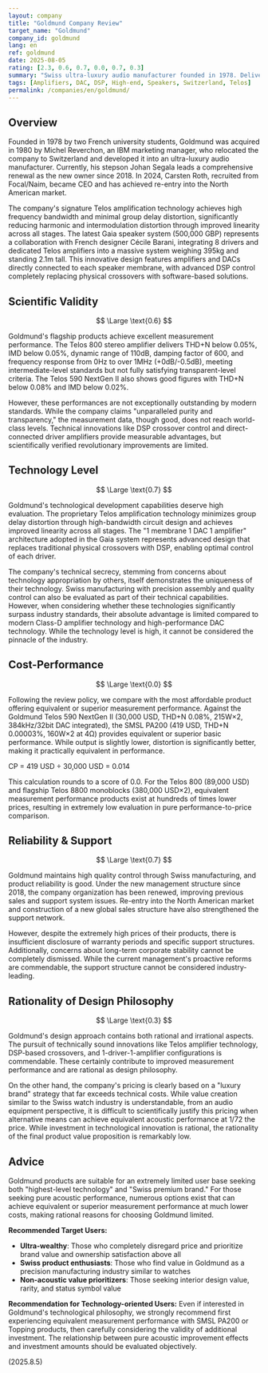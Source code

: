 ```yaml
---
layout: company
title: "Goldmund Company Review"
target_name: "Goldmund"
company_id: goldmund
lang: en
ref: goldmund
date: 2025-08-05
rating: [2.3, 0.6, 0.7, 0.0, 0.7, 0.3]
summary: "Swiss ultra-luxury audio manufacturer founded in 1978. Delivers excellent measurement performance with THD+N below 0.05% and SNR above 110dB through Telos amplifier technology and DSP-integrated systems. However, cost-performance is extremely poor as products like SMSL PA200 offer equivalent performance at 1/72 the price. A luxury brand for users who value Swiss precision manufacturing and brand prestige like Swiss watches."
tags: [Amplifiers, DAC, DSP, High-end, Speakers, Switzerland, Telos]
permalink: /companies/en/goldmund/
---
```

## Overview

Founded in 1978 by two French university students, Goldmund was acquired in 1980 by Michel Reverchon, an IBM marketing manager, who relocated the company to Switzerland and developed it into an ultra-luxury audio manufacturer. Currently, his stepson Johan Segala leads a comprehensive renewal as the new owner since 2018. In 2024, Carsten Roth, recruited from Focal/Naim, became CEO and has achieved re-entry into the North American market.

The company's signature Telos amplification technology achieves high frequency bandwidth and minimal group delay distortion, significantly reducing harmonic and intermodulation distortion through improved linearity across all stages. The latest Gaia speaker system (500,000 GBP) represents a collaboration with French designer Cécile Barani, integrating 8 drivers and dedicated Telos amplifiers into a massive system weighing 395kg and standing 2.1m tall. This innovative design features amplifiers and DACs directly connected to each speaker membrane, with advanced DSP control completely replacing physical crossovers with software-based solutions.

## Scientific Validity

$$ \Large \text{0.6} $$

Goldmund's flagship products achieve excellent measurement performance. The Telos 800 stereo amplifier delivers THD+N below 0.05%, IMD below 0.05%, dynamic range of 110dB, damping factor of 600, and frequency response from 0Hz to over 1MHz (+0dB/-0.5dB), meeting intermediate-level standards but not fully satisfying transparent-level criteria. The Telos 590 NextGen II also shows good figures with THD+N below 0.08% and IMD below 0.02%.

However, these performances are not exceptionally outstanding by modern standards. While the company claims "unparalleled purity and transparency," the measurement data, though good, does not reach world-class levels. Technical innovations like DSP crossover control and direct-connected driver amplifiers provide measurable advantages, but scientifically verified revolutionary improvements are limited.

## Technology Level

$$ \Large \text{0.7} $$

Goldmund's technological development capabilities deserve high evaluation. The proprietary Telos amplification technology minimizes group delay distortion through high-bandwidth circuit design and achieves improved linearity across all stages. The "1 membrane 1 DAC 1 amplifier" architecture adopted in the Gaia system represents advanced design that replaces traditional physical crossovers with DSP, enabling optimal control of each driver.

The company's technical secrecy, stemming from concerns about technology appropriation by others, itself demonstrates the uniqueness of their technology. Swiss manufacturing with precision assembly and quality control can also be evaluated as part of their technical capabilities. However, when considering whether these technologies significantly surpass industry standards, their absolute advantage is limited compared to modern Class-D amplifier technology and high-performance DAC technology. While the technology level is high, it cannot be considered the pinnacle of the industry.

## Cost-Performance

$$ \Large \text{0.0} $$

Following the review policy, we compare with the most affordable product offering equivalent or superior measurement performance. Against the Goldmund Telos 590 NextGen II (30,000 USD, THD+N 0.08%, 215W×2, 384kHz/32bit DAC integrated), the SMSL PA200 (419 USD, THD+N 0.00003%, 160W×2 at 4Ω) provides equivalent or superior basic performance. While output is slightly lower, distortion is significantly better, making it practically equivalent in performance.

CP = 419 USD ÷ 30,000 USD = 0.014

This calculation rounds to a score of 0.0. For the Telos 800 (89,000 USD) and flagship Telos 8800 monoblocks (380,000 USD×2), equivalent measurement performance products exist at hundreds of times lower prices, resulting in extremely low evaluation in pure performance-to-price comparison.

## Reliability & Support

$$ \Large \text{0.7} $$

Goldmund maintains high quality control through Swiss manufacturing, and product reliability is good. Under the new management structure since 2018, the company organization has been renewed, improving previous sales and support system issues. Re-entry into the North American market and construction of a new global sales structure have also strengthened the support network.

However, despite the extremely high prices of their products, there is insufficient disclosure of warranty periods and specific support structures. Additionally, concerns about long-term corporate stability cannot be completely dismissed. While the current management's proactive reforms are commendable, the support structure cannot be considered industry-leading.

## Rationality of Design Philosophy

$$ \Large \text{0.3} $$

Goldmund's design approach contains both rational and irrational aspects. The pursuit of technically sound innovations like Telos amplifier technology, DSP-based crossovers, and 1-driver-1-amplifier configurations is commendable. These certainly contribute to improved measurement performance and are rational as design philosophy.

On the other hand, the company's pricing is clearly based on a "luxury brand" strategy that far exceeds technical costs. While value creation similar to the Swiss watch industry is understandable, from an audio equipment perspective, it is difficult to scientifically justify this pricing when alternative means can achieve equivalent acoustic performance at 1/72 the price. While investment in technological innovation is rational, the rationality of the final product value proposition is remarkably low.

## Advice

Goldmund products are suitable for an extremely limited user base seeking both "highest-level technology" and "Swiss premium brand." For those seeking pure acoustic performance, numerous options exist that can achieve equivalent or superior measurement performance at much lower costs, making rational reasons for choosing Goldmund limited.

**Recommended Target Users:**
- **Ultra-wealthy**: Those who completely disregard price and prioritize brand value and ownership satisfaction above all
- **Swiss product enthusiasts**: Those who find value in Goldmund as a precision manufacturing industry similar to watches
- **Non-acoustic value prioritizers**: Those seeking interior design value, rarity, and status symbol value

**Recommendation for Technology-oriented Users:** Even if interested in Goldmund's technological philosophy, we strongly recommend first experiencing equivalent measurement performance with SMSL PA200 or Topping products, then carefully considering the validity of additional investment. The relationship between pure acoustic improvement effects and investment amounts should be evaluated objectively.

(2025.8.5)
